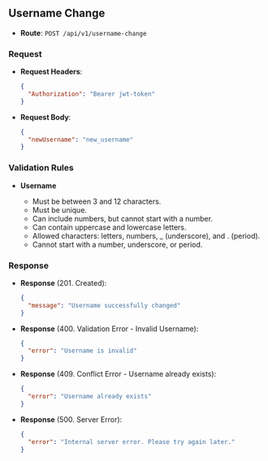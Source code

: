 ## Username Change

- **Route**: `POST /api/v1/username-change`

### Request

- **Request Headers**:
  ```json
  {
    "Authorization": "Bearer jwt-token"
  }
  ```
- **Request Body**:
  ```json
  {
    "newUsername": "new_username"
  }
  ```

### Validation Rules

- **Username**

  - Must be between 3 and 12 characters.
  - Must be unique.
  - Can include numbers, but cannot start with a number.
  - Can contain uppercase and lowercase letters.
  - Allowed characters: letters, numbers, \_ (underscore), and . (period).
  - Cannot start with a number, underscore, or period.

### Response

- **Response** (201. Created):
  ```json
  {
    "message": "Username successfully changed"
  }
  ```
- **Response** (400. Validation Error - Invalid Username):
  ```json
  {
    "error": "Username is invalid"
  }
  ```
- **Response** (409. Conflict Error - Username already exists):
  ```json
  {
    "error": "Username already exists"
  }
  ```
- **Response** (500. Server Error):
  ```json
  {
    "error": "Internal server error. Please try again later."
  }
  ```
